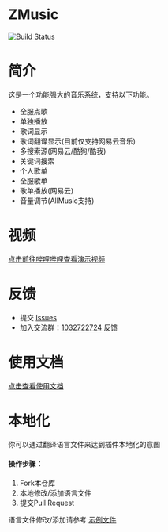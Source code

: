 # ZMusic

[![Build Status](https://ci.zhenxin.xyz/buildStatus/icon?job=Minecraft%2FZMusic)](https://ci.zhenxin.xyz/job/Minecraft/job/ZMusic/)

# 简介

这是一个功能强大的音乐系统，支持以下功能。

* 全服点歌
* 单独播放
* 歌词显示
* 歌词翻译显示(目前仅支持网易云音乐)
* 多搜索源(网易云/酷狗/酷我)
* 关键词搜索
* 个人歌单
* 全服歌单
* 歌单播放(网易云)
* 音量调节(AllMusic支持)

# 视频

[点击前往哔哩哔哩查看演示视频](https://www.bilibili.com/video/av92156922)

# 反馈

* 提交 [Issues](../../issues)
* 加入交流群：[1032722724](https://jq.qq.com/?_wv=1027&k=5oIs7cc) 反馈

# 使用文档

[点击查看使用文档](https://zmusic.zhenxin.xyz/)

# 本地化

你可以通过翻译语言文件来达到插件本地化的意图

#### 操作步骤：

1. Fork本仓库
2. 本地修改/添加语言文件
3. 提交Pull Request

语言文件修改/添加请参考 [示例文件](ZMusic-Plugin/src/main/resources/language/zh_CN.json)